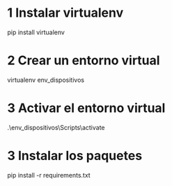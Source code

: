 # 1 Instalar virtualenv
pip install virtualenv

# 2 Crear un entorno virtual
virtualenv env_dispositivos

# 3 Activar el entorno virtual
.\env_dispositivos\Scripts\activate

# 3 Instalar los paquetes
pip install -r requirements.txt
